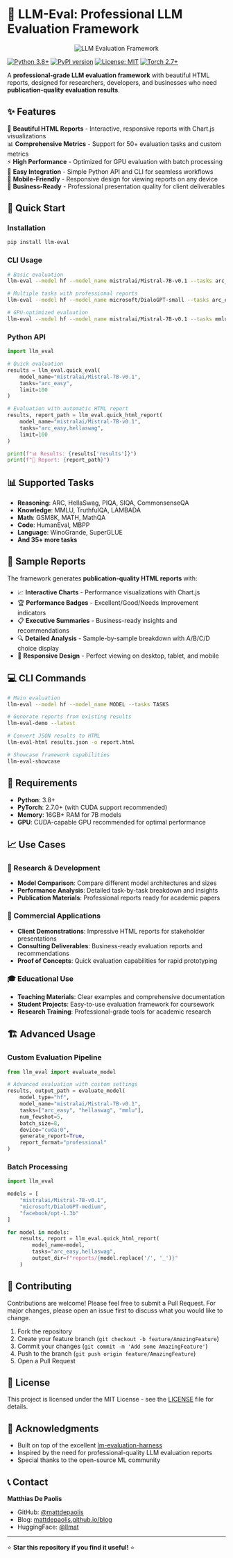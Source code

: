 # 🚀 LLM-Eval: Professional LLM Evaluation Framework

<div align="center">

![LLM Evaluation Framework](assets/llm-eval-hero.svg)

</div>

[![Python 3.8+](https://img.shields.io/badge/python-3.8+-blue.svg)](https://www.python.org/downloads/)
[![PyPI version](https://badge.fury.io/py/llm-eval.svg)](https://pypi.org/project/llm-eval/)
[![License: MIT](https://img.shields.io/badge/License-MIT-yellow.svg)](https://opensource.org/licenses/MIT)
[![Torch 2.7+](https://img.shields.io/badge/PyTorch-2.7+-red.svg)](https://pytorch.org/)

A **professional-grade LLM evaluation framework** with beautiful HTML reports, designed for researchers, developers, and businesses who need **publication-quality evaluation results**.

## ✨ Features

🎨 **Beautiful HTML Reports** - Interactive, responsive reports with Chart.js visualizations  
📊 **Comprehensive Metrics** - Support for 50+ evaluation tasks and custom metrics  
⚡ **High Performance** - Optimized for GPU evaluation with batch processing  
🔧 **Easy Integration** - Simple Python API and CLI for seamless workflows  
📱 **Mobile-Friendly** - Responsive design for viewing reports on any device  
💼 **Business-Ready** - Professional presentation quality for client deliverables  

## 🚀 Quick Start

### Installation

```bash
pip install llm-eval
```

### CLI Usage

```bash
# Basic evaluation
llm-eval --model hf --model_name mistralai/Mistral-7B-v0.1 --tasks arc_easy --limit 100

# Multiple tasks with professional reports
llm-eval --model hf --model_name microsoft/DialoGPT-small --tasks arc_easy,hellaswag --report_format professional

# GPU-optimized evaluation
llm-eval --model hf --model_name mistralai/Mistral-7B-v0.1 --tasks mmlu --device cuda:0 --batch_size 8
```

### Python API

```python
import llm_eval

# Quick evaluation
results = llm_eval.quick_eval(
    model_name="mistralai/Mistral-7B-v0.1",
    tasks="arc_easy",
    limit=100
)

# Evaluation with automatic HTML report
results, report_path = llm_eval.quick_html_report(
    model_name="mistralai/Mistral-7B-v0.1",
    tasks="arc_easy,hellaswag",
    limit=100
)

print(f"📊 Results: {results['results']}")
print(f"📄 Report: {report_path}")
```

## 📊 Supported Tasks

- **Reasoning**: ARC, HellaSwag, PIQA, SIQA, CommonsenseQA
- **Knowledge**: MMLU, TruthfulQA, LAMBADA  
- **Math**: GSM8K, MATH, MathQA
- **Code**: HumanEval, MBPP
- **Language**: WinoGrande, SuperGLUE
- **And 35+ more tasks**

## 🎨 Sample Reports

The framework generates **publication-quality HTML reports** with:

- 📈 **Interactive Charts** - Performance visualizations with Chart.js
- 🏆 **Performance Badges** - Excellent/Good/Needs Improvement indicators  
- 📋 **Executive Summaries** - Business-ready insights and recommendations
- 🔍 **Detailed Analysis** - Sample-by-sample breakdown with A/B/C/D choice display
- 📱 **Responsive Design** - Perfect viewing on desktop, tablet, and mobile

## 💻 CLI Commands

```bash
# Main evaluation
llm-eval --model hf --model_name MODEL --tasks TASKS

# Generate reports from existing results  
llm-eval-demo --latest

# Convert JSON results to HTML
llm-eval-html results.json -o report.html

# Showcase framework capabilities
llm-eval-showcase
```

## 🔧 Requirements

- **Python**: 3.8+
- **PyTorch**: 2.7.0+ (with CUDA support recommended)
- **Memory**: 16GB+ RAM for 7B models
- **GPU**: CUDA-capable GPU recommended for optimal performance

## 📈 Use Cases

### 🔬 Research & Development
- **Model Comparison**: Compare different model architectures and sizes
- **Performance Analysis**: Detailed task-by-task breakdown and insights
- **Publication Materials**: Professional reports ready for academic papers

### 💼 Commercial Applications  
- **Client Demonstrations**: Impressive HTML reports for stakeholder presentations
- **Consulting Deliverables**: Business-ready evaluation reports and recommendations
- **Proof of Concepts**: Quick evaluation capabilities for rapid prototyping

### 🎓 Educational Use
- **Teaching Materials**: Clear examples and comprehensive documentation
- **Student Projects**: Easy-to-use evaluation framework for coursework
- **Research Training**: Professional-grade tools for academic research

## 🏗️ Advanced Usage

### Custom Evaluation Pipeline

```python
from llm_eval import evaluate_model

# Advanced evaluation with custom settings
results, output_path = evaluate_model(
    model_type="hf",
    model_name="mistralai/Mistral-7B-v0.1",
    tasks=["arc_easy", "hellaswag", "mmlu"],
    num_fewshot=5,
    batch_size=8,
    device="cuda:0",
    generate_report=True,
    report_format="professional"
)
```

### Batch Processing

```python
import llm_eval

models = [
    "mistralai/Mistral-7B-v0.1",
    "microsoft/DialoGPT-medium",
    "facebook/opt-1.3b"
]

for model in models:
    results, report = llm_eval.quick_html_report(
        model_name=model,
        tasks="arc_easy,hellaswag",
        output_dir=f"reports/{model.replace('/', '_')}"
    )
```

## 🤝 Contributing

Contributions are welcome! Please feel free to submit a Pull Request. For major changes, please open an issue first to discuss what you would like to change.

1. Fork the repository
2. Create your feature branch (`git checkout -b feature/AmazingFeature`)
3. Commit your changes (`git commit -m 'Add some AmazingFeature'`)
4. Push to the branch (`git push origin feature/AmazingFeature`)
5. Open a Pull Request

## 📝 License

This project is licensed under the MIT License - see the [LICENSE](LICENSE) file for details.

## 🙏 Acknowledgments

- Built on top of the excellent [lm-evaluation-harness](https://github.com/EleutherAI/lm-evaluation-harness)
- Inspired by the need for professional-quality LLM evaluation reports
- Special thanks to the open-source ML community

## 📞 Contact

**Matthias De Paolis**  
- GitHub: [@mattdepaolis](https://github.com/mattdepaolis)
- Blog: [mattdepaolis.github.io/blog](https://mattdepaolis.github.io/blog/)
- HuggingFace: [@llmat](https://huggingface.co/llmat)

---

⭐ **Star this repository if you find it useful!** ⭐
